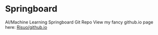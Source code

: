# Springboard
AI/Machine Learning Springboard Git Repo
View my fancy github.io page here: <a href='https://risuo.github.io/'  target = "_blank"> Risuo/github.io</a>
